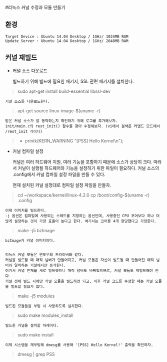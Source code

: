 #리눅스 커널 수정과 모듈 만들기

## 환경
    Target Device : Ubuntu 14.04 Desktop / 1GHz/ 1024MB RAM
    Update Server : Ubuntu 14.04 Desktop / 1GHz/ 2048MB RAM

## 커널 재빌드

* 커널 소스 다운로드

    빌드하기 위해 빌드에 필요한 패키지, SSL 관련 패키지를 설치한다.

> sudo apt-get install build-essential libssl-dev

    커널 소스를 다운로드한다.

> apt-get source linux-image-$(uname -r)

    받은 커널 소스가 잘 동작하는지 확인하기 위해 로그를 추가해보자.
    init/main.c의 rest_init() 함수를 찾아 수정해보자. (vi에서 검색은 커맨드 모드에서 /rest_init 식이다)

>+ printk(KERN_WARNING "[PSS] Hello Kernel\n");

* 커널 컴파일 설정

    커널은 여러 하드웨어 지원, 여러 기능을 포함하기 때문에 소스가 상당히 크다.
    따라서 커널이 실행될 하드웨어와 기능을 설정하기 위한 파일이 필요하다.
    커널 소스의 .config에서 커널 컴파일 설정 파일을 만들 수 있다.

    현재 설치된 커널 설정대로 컴파일 설정 파일을 만들자.

> cd ~/workspace/kernel/linux-4.2.0
> cp /boot/config-$(uname -r) .config

    이제 이미지를 빌드한다.
    -j 옵션은 컴파일에 사용되는 스레드를 지정하는 옵션인데, 사용중인 CPU 코어보다 하나 더 많게 설정하는 것이 가장 효율이 높다고 한다. 여기서는 코어를 4개 할당했다고 가정한다.

>make -j5 bzImage

    bzImage가 커널 이미지이다.


    리눅스 커널 모듈은 윈도우의 드라이버와 같다.
    커널을 빌드할 때 매직 넘버가 만들어지고, 커널 모듈은 자신이 빌드될 때 만들어진 매직 넘버와 일치하는 커널에서만 동작한다.
    여기서 커널 전체를 새로 빌드했으니 매직 넘버도 바뀌었으므로, 커널 모듈도 재빌드해야 한다.
    커널 전체 빌드 시에만 커널 모듈을 빌드하면 되고, 이후 커널 코드를 수정할 때는 커널 모듈을 빌드할 필요가 없다.

>make -j5 modules
    
    빌드된 모듈들을 부팅 시 사용하도록 설치한다.

>sudo make modules_install

    빌드한 커널을 설치할 차례이다.

>sudo make install

    이제 시스템을 재부팅해 dmesg를 사용해 '[PSS] Hello Kernel!' 출력을 확인하자.

>dmesg | grep PSS

